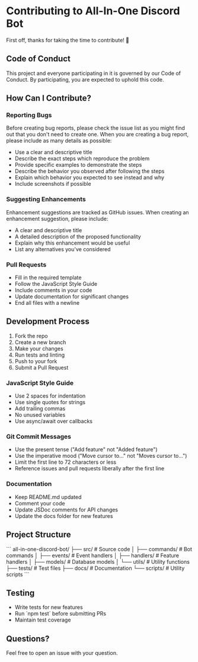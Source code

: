 # Contributing to All-In-One Discord Bot

First off, thanks for taking the time to contribute! 🎉

## Code of Conduct

This project and everyone participating in it is governed by our Code of Conduct. By participating, you are expected to uphold this code.

## How Can I Contribute?

### Reporting Bugs

Before creating bug reports, please check the issue list as you might find out that you don't need to create one. When you are creating a bug report, please include as many details as possible:

* Use a clear and descriptive title
* Describe the exact steps which reproduce the problem
* Provide specific examples to demonstrate the steps
* Describe the behavior you observed after following the steps
* Explain which behavior you expected to see instead and why
* Include screenshots if possible

### Suggesting Enhancements

Enhancement suggestions are tracked as GitHub issues. When creating an enhancement suggestion, please include:

* A clear and descriptive title
* A detailed description of the proposed functionality
* Explain why this enhancement would be useful
* List any alternatives you've considered

### Pull Requests

* Fill in the required template
* Follow the JavaScript Style Guide
* Include comments in your code
* Update documentation for significant changes
* End all files with a newline

## Development Process

1. Fork the repo
2. Create a new branch
3. Make your changes
4. Run tests and linting
5. Push to your fork
6. Submit a Pull Request

### JavaScript Style Guide

* Use 2 spaces for indentation
* Use single quotes for strings
* Add trailing commas
* No unused variables
* Use async/await over callbacks

### Git Commit Messages

* Use the present tense ("Add feature" not "Added feature")
* Use the imperative mood ("Move cursor to..." not "Moves cursor to...")
* Limit the first line to 72 characters or less
* Reference issues and pull requests liberally after the first line

### Documentation

* Keep README.md updated
* Comment your code
* Update JSDoc comments for API changes
* Update the docs folder for new features

## Project Structure

\`\`\`
all-in-one-discord-bot/
├── src/                  # Source code
│   ├── commands/        # Bot commands
│   ├── events/          # Event handlers
│   ├── handlers/        # Feature handlers
│   ├── models/          # Database models
│   └── utils/           # Utility functions
├── tests/               # Test files
├── docs/                # Documentation
└── scripts/             # Utility scripts
\`\`\`

## Testing

* Write tests for new features
* Run \`npm test\` before submitting PRs
* Maintain test coverage

## Questions?

Feel free to open an issue with your question.
